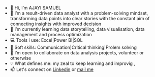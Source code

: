 - 👋 Hi, I’m AJAYI SAMUEL 
- 👀 I’m a result-driven data analyst with a problem-solving mindset, transforming data points into clear stories with the constant aim of connecting insights with improved decision 
- 🌱 I’m currently learning data storytelling, data visualisation, data management and process optimization 
-  💻 Tools i use: Excel|Power BI|SQL
-  🧠 Soft skills: Communication|Critical thinking|Prolem solving 
- 💞️ I’m open to collaborate on data analysis projects, volunteer or otherwise
- 💡 What defines me: my zeal to keep learning and improvig , 
- 📫 Let's connect on [Linkedin](https://www.linkedin.com/in/samuelaj07) or [mail me](mailto:samuelajayi566@gmail.com)
<!--- 😄 Pronouns: ...
- ⚡ Fun fact: ...

Remember always "Without data, you are just another person with an opinion." - Edwards W. Deming
<!---
SamuelAj07/SamuelAj07 is a ✨ special ✨ repository because its `README.md` (this file) appears on your GitHub profile.
You can click the Preview link to take a look at your changes.
--->
